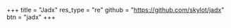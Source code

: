 +++
title    = "Jadx"
res_type = "re"
github   = "https://github.com/skylot/jadx"
btn      = "jadx"
+++
